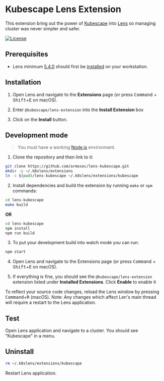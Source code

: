 # Kubescape Lens Extension

This extension bring out the power of [Kubescape][kubescape] into [Lens][lens] so managing cluster was never simpler and safer.

[![License][license-img]][license]

## Prerequisites

* Lens minimum [5.4.0][lens-version] should first be [installed][lens-installation] on your workstation.


## Installation

1. Open Lens and navigate to the __Extensions__ page (or press <kbd>Command</kbd> + <kbd>Shift</kbd>+<kbd>E</kbd> on macOS).

2. Enter ``@kubescape/lens-extension`` into the __Install Extension__ box

3. Click on the __Install__ button.

## Development mode

> You must have a working [Node.js][nodejs] environment.

1. Clone the repository and then link to it:

```sh
git clone https://github.com/armosec/lens-kubescape.git 
mkdir -p ~/.k8slens/extensions
ln -s $(pwd)/lens-kubescape ~/.k8slens/extensions/kubescape
```

2. Install dependencies and build the extension by running `make` or `npm` commands:

```sh
cd lens-kubescape
make build
```

__OR__

```sh
cd lens-kubescape
npm install
npm run build
```

3. To put your development build into watch mode you can run:

```sh
npm start
```

4. Open Lens and navigate to the Extensions page (or press <kbd>Command</kbd> + <kbd>Shift</kbd>+<kbd>E</kbd> on macOS).

5. If everything is fine, you should see the ``@kubescape/lens-extension`` extension listed under __Installed Extensions__. Click __Enable__ to enable it


To reflect your source code changes, reload the Lens window by pressing <kbd>Command</kbd>+<kbd>R</kbd> (macOS). Note: Any changes which affect Len's main thread will require a restart to the Lens application.

## Test

Open Lens application and navigate to a cluster. You should see "Kubescape" in a menu.

## Uninstall

```sh
rm ~/.k8slens/extensions/kubescape
```

Restart Lens application.

[lens]: https://github.com/lensapp/lens
[kubescape]: https://github.com/armosec/kubescape
[license]: https://github.com/armosec/lens-kubescape/blob/master/LICENSE
[license-img]: https://img.shields.io/github/license/armosec/lens-kubescape
[nodejs]: https://www.nodejs.org/en/
[lens-version]: https://github.com/lensapp/lens/releases/tag/v5.4.6
[lens-installation]: https://github.com/lensapp/lens#installation
